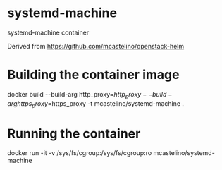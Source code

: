 # systemd-machine
systemd-machine container

Derived from https://github.com/mcastelino/openstack-helm

# Building the container image
docker build --build-arg http_proxy=$http_proxy --build-arg https_proxy=$https_proxy -t mcastelino/systemd-machine .

# Running the container
docker run -it  -v /sys/fs/cgroup:/sys/fs/cgroup:ro  mcastelino/systemd-machine
